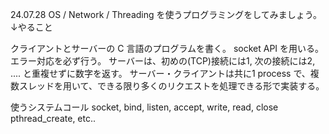 24.07.28
OS / Network / Threading を使うプログラミングをしてみましょう。
↓やること

クライアントとサーバーの C 言語のプログラムを書く。
socket API を用いる。エラー対応を必ず行う。
サーバーは、初めの(TCP)接続には1, 次の接続には2, .... と重複せずに数字を返す。
サーバー・クライアントは共に1 process で、複数スレッドを用いて、できる限り多くのリクエストを処理できる形で実装する。

使うシステムコール
socket, bind, listen, accept, write, read, close
pthread_create, etc..
